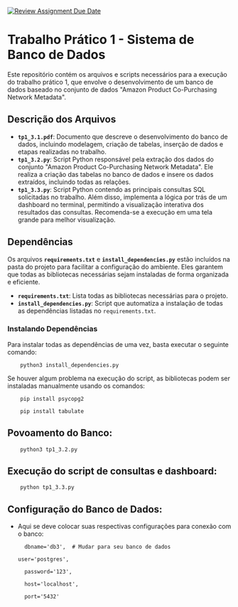 [![Review Assignment Due Date](https://classroom.github.com/assets/deadline-readme-button-22041afd0340ce965d47ae6ef1cefeee28c7c493a6346c4f15d667ab976d596c.svg)](https://classroom.github.com/a/zixaop7v)

# Trabalho Prático 1 - Sistema de Banco de Dados

Este repositório contém os arquivos e scripts necessários para a execução do trabalho prático 1, que envolve o desenvolvimento de um banco de dados baseado no conjunto de dados "Amazon Product Co-Purchasing Network Metadata".

## Descrição dos Arquivos

- **`tp1_3.1.pdf`**: Documento que descreve o desenvolvimento do banco de dados, incluindo modelagem, criação de tabelas, inserção de dados e etapas realizadas no trabalho.
- **`tp1_3.2.py`**: Script Python responsável pela extração dos dados do conjunto "Amazon Product Co-Purchasing Network Metadata". Ele realiza a criação das tabelas no banco de dados e insere os dados extraídos, incluindo todas as relações.
- **`tp1_3.3.py`**: Script Python contendo as principais consultas SQL solicitadas no trabalho. Além disso, implementa a lógica por trás de um dashboard no terminal, permitindo a visualização interativa dos resultados das consultas. Recomenda-se a execução em uma tela grande para melhor visualização.

## Dependências

Os arquivos **`requirements.txt`** e **`install_dependencies.py`** estão incluídos na pasta do projeto para facilitar a configuração do ambiente. Eles garantem que todas as bibliotecas necessárias sejam instaladas de forma organizada e eficiente.

- **`requirements.txt`**: Lista todas as bibliotecas necessárias para o projeto.
- **`install_dependencies.py`**: Script que automatiza a instalação de todas as dependências listadas no `requirements.txt`.

### Instalando Dependências

Para instalar todas as dependências de uma vez, basta executar o seguinte comando:

        python3 install_dependencies.py

Se houver algum problema na execução do script, as bibliotecas podem ser instaladas manualmente usando os comandos:

        pip install psycopg2

        pip install tabulate

## Povoamento do Banco:
        python3 tp1_3.2.py

## Execução do script de consultas e dashboard:
        python tp1_3.3.py

## Configuração do Banco de Dados: 
- Aqui se deve colocar suas respectivas configurações para conexão com o banco:

        dbname='db3',  # Mudar para seu banco de dados

      user='postgres',

        password='123',

        host='localhost',

        port='5432'

